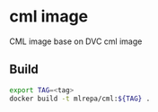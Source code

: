 # cml image

CML image base on DVC cml image


## Build

```bash
export TAG=<tag>
docker build -t mlrepa/cml:${TAG} .
```